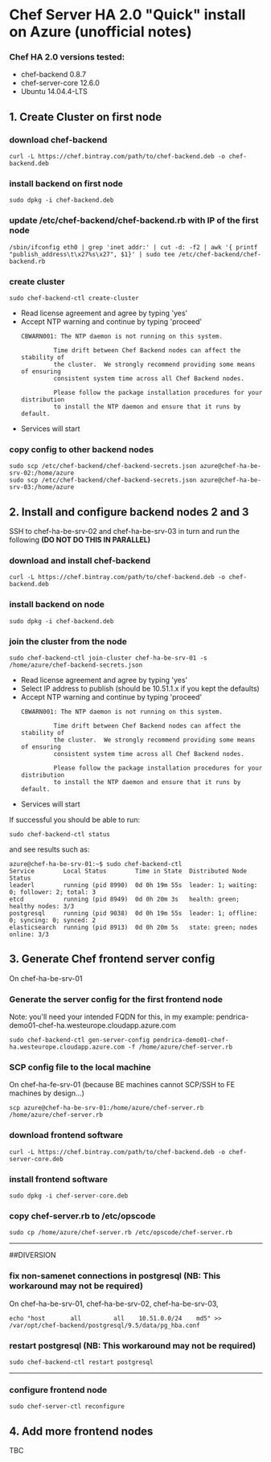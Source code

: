 # Chef Server HA 2.0 "Quick" install on Azure (unofficial notes)

### Chef HA 2.0 versions tested:
- chef-backend 0.8.7
- chef-server-core 12.6.0
- Ubuntu 14.04.4-LTS


## 1. Create Cluster on first node

### download chef-backend

```
curl -L https://chef.bintray.com/path/to/chef-backend.deb -o chef-backend.deb
```

### install backend on first node

```
sudo dpkg -i chef-backend.deb
```

### update /etc/chef-backend/chef-backend.rb with IP of the first node

```
/sbin/ifconfig eth0 | grep 'inet addr:' | cut -d: -f2 | awk '{ printf "publish_address\t\x27%s\x27", $1}' | sudo tee /etc/chef-backend/chef-backend.rb
```

### create cluster

```
sudo chef-backend-ctl create-cluster
```

* Read license agreement and agree by typing 'yes'
* Accept NTP warning and continue by typing 'proceed' 
  ```
  CBWARN001: The NTP daemon is not running on this system.

           Time drift between Chef Backend nodes can affect the stability of
           the cluster.  We strongly recommend providing some means of ensuring
           consistent system time across all Chef Backend nodes.

           Please follow the package installation procedures for your distribution
           to install the NTP daemon and ensure that it runs by default.
  ```
* Services will start

### copy config to other backend nodes

```
sudo scp /etc/chef-backend/chef-backend-secrets.json azure@chef-ha-be-srv-02:/home/azure
sudo scp /etc/chef-backend/chef-backend-secrets.json azure@chef-ha-be-srv-03:/home/azure
```

## 2. Install and configure backend nodes 2 and 3

SSH to chef-ha-be-srv-02 and chef-ha-be-srv-03 in turn and run the following **(DO NOT DO THIS IN PARALLEL)**

### download and install chef-backend

```
curl -L https://chef.bintray.com/path/to/chef-backend.deb -o chef-backend.deb
```

### install backend on node

```
sudo dpkg -i chef-backend.deb
```

### join the cluster from the node

```
sudo chef-backend-ctl join-cluster chef-ha-be-srv-01 -s /home/azure/chef-backend-secrets.json
```

* Read license agreement and agree by typing 'yes'
* Select IP address to publish (should be 10.51.1.x if you kept the defaults)
* Accept NTP warning and continue by typing 'proceed' 
  ```
  CBWARN001: The NTP daemon is not running on this system.

           Time drift between Chef Backend nodes can affect the stability of
           the cluster.  We strongly recommend providing some means of ensuring
           consistent system time across all Chef Backend nodes.

           Please follow the package installation procedures for your distribution
           to install the NTP daemon and ensure that it runs by default.
  ```
* Services will start

If successful you should be able to run:

```
sudo chef-backend-ctl status
``` 

and see results such as:

```
azure@chef-ha-be-srv-01:~$ sudo chef-backend-ctl
Service        Local Status        Time in State  Distributed Node Status
leaderl        running (pid 8990)  0d 0h 19m 55s  leader: 1; waiting: 0; follower: 2; total: 3
etcd           running (pid 8949)  0d 0h 20m 3s   health: green; healthy nodes: 3/3
postgresql     running (pid 9038)  0d 0h 19m 55s  leader: 1; offline: 0; syncing: 0; synced: 2
elasticsearch  running (pid 8913)  0d 0h 20m 5s   state: green; nodes online: 3/3
```

## 3. Generate Chef frontend server config

On chef-ha-be-srv-01

### Generate the server config for the first frontend node

Note: you'll need your intended FQDN for this, in my example: pendrica-demo01-chef-ha.westeurope.cloudapp.azure.com  

```
sudo chef-backend-ctl gen-server-config pendrica-demo01-chef-ha.westeurope.cloudapp.azure.com -f /home/azure/chef-server.rb
```

### SCP config file to the local machine

On chef-ha-fe-srv-01 (because BE machines cannot SCP/SSH to FE machines by design...)

```
scp azure@chef-ha-be-srv-01:/home/azure/chef-server.rb /home/azure/chef-server.rb
```

### download frontend software

```
curl -L https://chef.bintray.com/path/to/chef-backend.deb -o chef-server-core.deb
```

### install frontend software

```
sudo dpkg -i chef-server-core.deb
```

### copy chef-server.rb to /etc/opscode

```
sudo cp /home/azure/chef-server.rb /etc/opscode/chef-server.rb
```

---
##DIVERSION
### fix non-samenet connections in postgresql (NB: This workaround may not be required)

On chef-ha-be-srv-01, chef-ha-be-srv-02, chef-ha-be-srv-03,

```
echo "host       all         all    10.51.0.0/24    md5" >> /var/opt/chef-backend/postgresql/9.5/data/pg_hba.conf
```

### restart postgresql (NB: This workaround may not be required)

```
sudo chef-backend-ctl restart postgresql
```
---

### configure frontend node

```
sudo chef-server-ctl reconfigure
```

## 4. Add more frontend nodes

TBC
